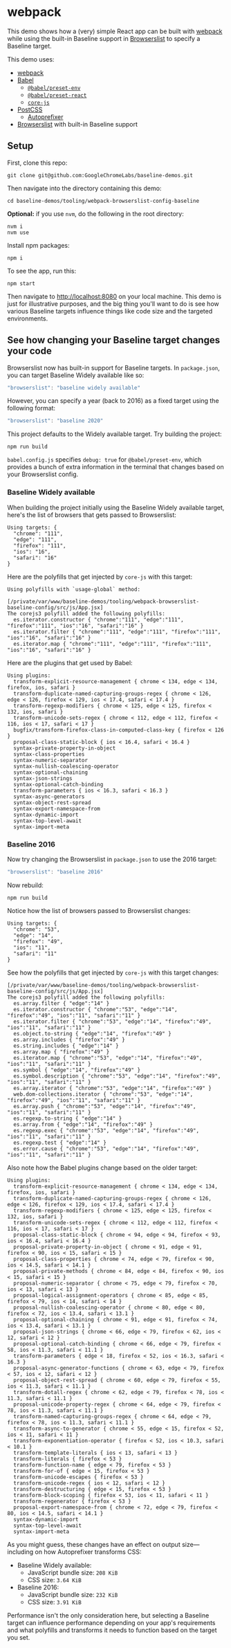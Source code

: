 # webpack

This demo shows how a (very) simple React app can be built with [webpack](https://webpack.js.org/) while using the built-in Baseline support in [Browserslist](https://browsersl.ist/) to specify a Baseline target.

This demo uses:

- [webpack](https://webpack.js.org/)
- [Babel](https://babeljs.io/)
  - [`@babel/preset-env`](http://babeljs.io/docs/babel-preset-env)
  - [`@babel/preset-react`](http://babeljs.io/docs/babel-preset-react)
  - [`core-js`](https://www.npmjs.com/package/core-js)
- [PostCSS](https://postcss.org/)
  - [Autoprefixer](https://www.npmjs.com/package/autoprefixer)
- [Browserslist](https://browsersl.ist/) with built-in Baseline support

## Setup

First, clone this repo:

```
git clone git@github.com:GoogleChromeLabs/baseline-demos.git
```

Then navigate into the directory containing this demo:

```
cd baseline-demos/tooling/webpack-browserslist-config-baseline
```

**Optional:** if you use `nvm`, do the following in the root directory:

```
nvm i
nvm use
```

Install npm packages:

```
npm i
```

To see the app, run this:

```
npm start
```

Then navigate to [http://localhost:8080](http://localhost:8080) on your local machine. This demo is just for illustrative purposes, and the big thing you'll want to do is see how various Baseline targets influence things like code size and the targeted environments.

## See how changing your Baseline target changes your code

Browserslist now has built-in support for Baseline targets. In `package.json`, you can target Baseline Widely available like so:

```js
"browserslist": "baseline widely available"
```

However, you can specify a year (back to 2016) as a fixed target using the following format:

```js
"browserslist": "baseline 2020"
```

This project defaults to the Widely available target. Try building the project:

```
npm run build
```

`babel.config.js` specifies `debug: true` for `@babel/preset-env`, which provides a bunch of extra information in the terminal that changes based on your Browserslist config.

### Baseline Widely available

When building the project initially using the Baseline Widely available target, here's the list of browsers that gets passed to Browserslist:

```
Using targets: {
  "chrome": "111",
  "edge": "111",
  "firefox": "111",
  "ios": "16",
  "safari": "16"
}
```

Here are the polyfills that get injected by `core-js` with this target:

```
Using polyfills with `usage-global` method:

[/private/var/www/baseline-demos/tooling/webpack-browserslist-baseline-config/src/js/App.jsx]
The corejs3 polyfill added the following polyfills:
  es.iterator.constructor { "chrome":"111", "edge":"111", "firefox":"111", "ios":"16", "safari":"16" }
  es.iterator.filter { "chrome":"111", "edge":"111", "firefox":"111", "ios":"16", "safari":"16" }
  es.iterator.map { "chrome":"111", "edge":"111", "firefox":"111", "ios":"16", "safari":"16" }
```

Here are the plugins that get used by Babel:

```
Using plugins:
  transform-explicit-resource-management { chrome < 134, edge < 134, firefox, ios, safari }
  transform-duplicate-named-capturing-groups-regex { chrome < 126, edge < 126, firefox < 129, ios < 17.4, safari < 17.4 }
  transform-regexp-modifiers { chrome < 125, edge < 125, firefox < 132, ios, safari }
  transform-unicode-sets-regex { chrome < 112, edge < 112, firefox < 116, ios < 17, safari < 17 }
  bugfix/transform-firefox-class-in-computed-class-key { firefox < 126 }
  proposal-class-static-block { ios < 16.4, safari < 16.4 }
  syntax-private-property-in-object
  syntax-class-properties
  syntax-numeric-separator
  syntax-nullish-coalescing-operator
  syntax-optional-chaining
  syntax-json-strings
  syntax-optional-catch-binding
  transform-parameters { ios < 16.3, safari < 16.3 }
  syntax-async-generators
  syntax-object-rest-spread
  syntax-export-namespace-from
  syntax-dynamic-import
  syntax-top-level-await
  syntax-import-meta
```

### Baseline 2016

Now try changing the Browserslist in `package.json` to use the 2016 target:

```js
"browserslist": "baseline 2016"
```

Now rebuild:

```
npm run build
```

Notice how the list of browsers passed to Browserslist changes:

```
Using targets: {
  "chrome": "53",
  "edge": "14",
  "firefox": "49",
  "ios": "11",
  "safari": "11"
}
```

See how the polyfills that get injected by `core-js` with this target changes:

```
[/private/var/www/baseline-demos/tooling/webpack-browserslist-baseline-config/src/js/App.jsx]
The corejs3 polyfill added the following polyfills:
  es.array.filter { "edge":"14" }
  es.iterator.constructor { "chrome":"53", "edge":"14", "firefox":"49", "ios":"11", "safari":"11" }
  es.iterator.filter { "chrome":"53", "edge":"14", "firefox":"49", "ios":"11", "safari":"11" }
  es.object.to-string { "edge":"14", "firefox":"49" }
  es.array.includes { "firefox":"49" }
  es.string.includes { "edge":"14" }
  es.array.map { "firefox":"49" }
  es.iterator.map { "chrome":"53", "edge":"14", "firefox":"49", "ios":"11", "safari":"11" }
  es.symbol { "edge":"14", "firefox":"49" }
  es.symbol.description { "chrome":"53", "edge":"14", "firefox":"49", "ios":"11", "safari":"11" }
  es.array.iterator { "chrome":"53", "edge":"14", "firefox":"49" }
  web.dom-collections.iterator { "chrome":"53", "edge":"14", "firefox":"49", "ios":"11", "safari":"11" }
  es.array.push { "chrome":"53", "edge":"14", "firefox":"49", "ios":"11", "safari":"11" }
  es.regexp.to-string { "edge":"14" }
  es.array.from { "edge":"14", "firefox":"49" }
  es.regexp.exec { "chrome":"53", "edge":"14", "firefox":"49", "ios":"11", "safari":"11" }
  es.regexp.test { "edge":"14" }
  es.error.cause { "chrome":"53", "edge":"14", "firefox":"49", "ios":"11", "safari":"11" }
```

Also note how the Babel plugins change based on the older target:

```
Using plugins:
  transform-explicit-resource-management { chrome < 134, edge < 134, firefox, ios, safari }
  transform-duplicate-named-capturing-groups-regex { chrome < 126, edge < 126, firefox < 129, ios < 17.4, safari < 17.4 }
  transform-regexp-modifiers { chrome < 125, edge < 125, firefox < 132, ios, safari }
  transform-unicode-sets-regex { chrome < 112, edge < 112, firefox < 116, ios < 17, safari < 17 }
  proposal-class-static-block { chrome < 94, edge < 94, firefox < 93, ios < 16.4, safari < 16.4 }
  proposal-private-property-in-object { chrome < 91, edge < 91, firefox < 90, ios < 15, safari < 15 }
  proposal-class-properties { chrome < 74, edge < 79, firefox < 90, ios < 14.5, safari < 14.1 }
  proposal-private-methods { chrome < 84, edge < 84, firefox < 90, ios < 15, safari < 15 }
  proposal-numeric-separator { chrome < 75, edge < 79, firefox < 70, ios < 13, safari < 13 }
  proposal-logical-assignment-operators { chrome < 85, edge < 85, firefox < 79, ios < 14, safari < 14 }
  proposal-nullish-coalescing-operator { chrome < 80, edge < 80, firefox < 72, ios < 13.4, safari < 13.1 }
  proposal-optional-chaining { chrome < 91, edge < 91, firefox < 74, ios < 13.4, safari < 13.1 }
  proposal-json-strings { chrome < 66, edge < 79, firefox < 62, ios < 12, safari < 12 }
  proposal-optional-catch-binding { chrome < 66, edge < 79, firefox < 58, ios < 11.3, safari < 11.1 }
  transform-parameters { edge < 18, firefox < 52, ios < 16.3, safari < 16.3 }
  proposal-async-generator-functions { chrome < 63, edge < 79, firefox < 57, ios < 12, safari < 12 }
  proposal-object-rest-spread { chrome < 60, edge < 79, firefox < 55, ios < 11.3, safari < 11.1 }
  transform-dotall-regex { chrome < 62, edge < 79, firefox < 78, ios < 11.3, safari < 11.1 }
  proposal-unicode-property-regex { chrome < 64, edge < 79, firefox < 78, ios < 11.3, safari < 11.1 }
  transform-named-capturing-groups-regex { chrome < 64, edge < 79, firefox < 78, ios < 11.3, safari < 11.1 }
  transform-async-to-generator { chrome < 55, edge < 15, firefox < 52, ios < 11, safari < 11 }
  transform-exponentiation-operator { firefox < 52, ios < 10.3, safari < 10.1 }
  transform-template-literals { ios < 13, safari < 13 }
  transform-literals { firefox < 53 }
  transform-function-name { edge < 79, firefox < 53 }
  transform-for-of { edge < 15, firefox < 53 }
  transform-unicode-escapes { firefox < 53 }
  transform-unicode-regex { ios < 12, safari < 12 }
  transform-destructuring { edge < 15, firefox < 53 }
  transform-block-scoping { firefox < 53, ios < 11, safari < 11 }
  transform-regenerator { firefox < 53 }
  proposal-export-namespace-from { chrome < 72, edge < 79, firefox < 80, ios < 14.5, safari < 14.1 }
  syntax-dynamic-import
  syntax-top-level-await
  syntax-import-meta
```

As you might guess, these changes have an effect on output size—including on how Autoprefixer transforms CSS:

- Baseline Widely available:
  - JavaScript bundle size: `208 KiB`
  - CSS size: `3.64 KiB`
- Baseline 2016:
  - JavaScript bundle size: `232 KiB`
  - CSS size: `3.91 KiB`

Performance isn't the only consideration here, but selecting a Baseline target can influence performance depending on your app's requirements and what polyfills and transforms it needs to function based on the target you set.
